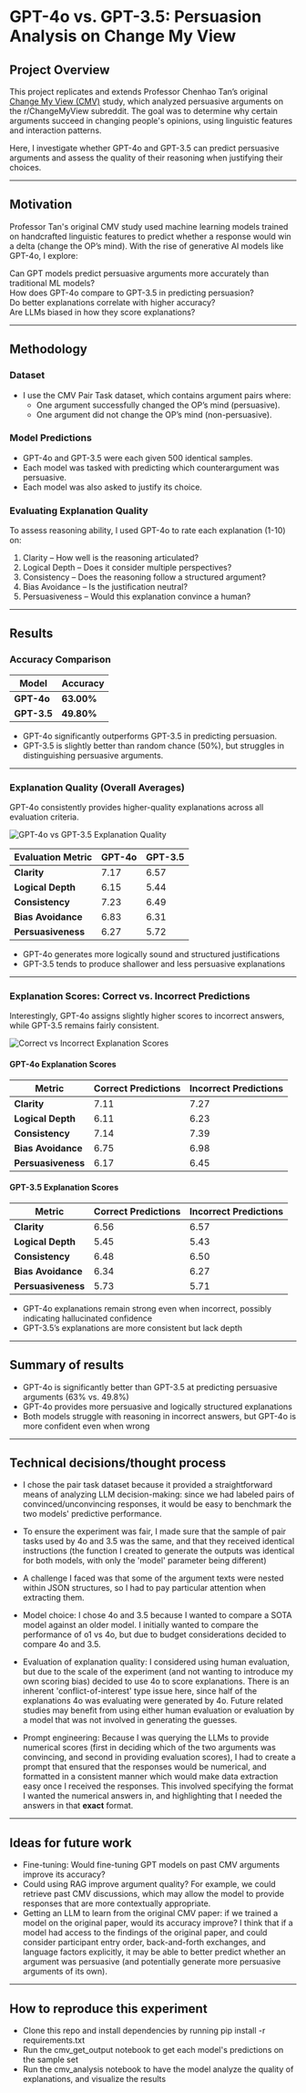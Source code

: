 # GPT-4o vs. GPT-3.5: Persuasion Analysis on Change My View

## Project Overview
This project replicates and extends Professor Chenhao Tan’s original [Change My View (CMV)](https://chenhaot.com/papers/changemyview.html) study, which analyzed persuasive arguments on the r/ChangeMyView subreddit. The goal was to determine why certain arguments succeed in changing people's opinions, using linguistic features and interaction patterns.

Here, I investigate whether GPT-4o and GPT-3.5 can predict persuasive arguments and assess the quality of their reasoning when justifying their choices.

---

## Motivation
Professor Tan's original CMV study used machine learning models trained on handcrafted linguistic features to predict whether a response would win a delta (change the OP’s mind). With the rise of generative AI models like GPT-4o, I explore:

Can GPT models predict persuasive arguments more accurately than traditional ML models?  
How does GPT-4o compare to GPT-3.5 in predicting persuasion?  
Do better explanations correlate with higher accuracy?  
Are LLMs biased in how they score explanations?

---

## Methodology
### **Dataset**
- I use the CMV Pair Task dataset, which contains argument pairs where:
  - One argument successfully changed the OP’s mind (persuasive).
  - One argument did not change the OP’s mind (non-persuasive).

### **Model Predictions**
- GPT-4o and GPT-3.5 were each given 500 identical samples.
- Each model was tasked with predicting which counterargument was persuasive.
- Each model was also asked to justify its choice.

### **Evaluating Explanation Quality**
To assess reasoning ability, I used GPT-4o to rate each explanation (1-10) on:
1. Clarity – How well is the reasoning articulated?
2. Logical Depth – Does it consider multiple perspectives?
3. Consistency – Does the reasoning follow a structured argument?
4. Bias Avoidance – Is the justification neutral?
5. Persuasiveness – Would this explanation convince a human?

---

## Results

### **Accuracy Comparison**
| Model    | Accuracy |
|----------|---------|
| **GPT-4o**  | **63.00%** |
| **GPT-3.5** | **49.80%** |

- GPT-4o significantly outperforms GPT-3.5 in predicting persuasion.  
- GPT-3.5 is slightly better than random chance (50%), but struggles in distinguishing persuasive arguments.

---

### **Explanation Quality (Overall Averages)**
GPT-4o consistently provides higher-quality explanations across all evaluation criteria.

![GPT-4o vs GPT-3.5 Explanation Quality](images/exp_quality.png)

| Evaluation Metric    | **GPT-4o** | **GPT-3.5** |
|---------------------|------|------|
| **Clarity**        | 7.17 | 6.57 |
| **Logical Depth**  | 6.15 | 5.44 |
| **Consistency**    | 7.23 | 6.49 |
| **Bias Avoidance** | 6.83 | 6.31 |
| **Persuasiveness** | 6.27 | 5.72 |

- GPT-4o generates more logically sound and structured justifications
- GPT-3.5 tends to produce shallower and less persuasive explanations 

---

### **Explanation Scores: Correct vs. Incorrect Predictions**
Interestingly, GPT-4o assigns slightly higher scores to incorrect answers, while GPT-3.5 remains fairly consistent.

![Correct vs Incorrect Explanation Scores](images/gpt4o_explanation_accuracy_comparison.png)

#### **GPT-4o Explanation Scores**
| Metric        | Correct Predictions | Incorrect Predictions |
|--------------|--------------------|----------------------|
| **Clarity**        | 7.11 | 7.27 |
| **Logical Depth**  | 6.11 | 6.23 |
| **Consistency**    | 7.14 | 7.39 |
| **Bias Avoidance** | 6.75 | 6.98 |
| **Persuasiveness** | 6.17 | 6.45 |

#### **GPT-3.5 Explanation Scores**
| Metric        | Correct Predictions | Incorrect Predictions |
|--------------|--------------------|----------------------|
| **Clarity**        | 6.56 | 6.57 |
| **Logical Depth**  | 5.45 | 5.43 |
| **Consistency**    | 6.48 | 6.50 |
| **Bias Avoidance** | 6.34 | 6.27 |
| **Persuasiveness** | 5.73 | 5.71 |

- GPT-4o explanations remain strong even when incorrect, possibly indicating hallucinated confidence 
- GPT-3.5’s explanations are more consistent but lack depth


---

## Summary of results
- GPT-4o is significantly better than GPT-3.5 at predicting persuasive arguments (63% vs. 49.8%)  
- GPT-4o provides more persuasive and logically structured explanations  
- Both models struggle with reasoning in incorrect answers, but GPT-4o is more confident even when wrong  

---

## Technical decisions/thought process

- I chose the pair task dataset because it provided a straightforward means of analyzing LLM decision-making: since we had labeled pairs of convinced/unconvincing responses, it would be easy to benchmark the two models' predictive performance.
- To ensure the experiment was fair, I made sure that the sample of pair tasks used by 4o and 3.5 was the same, and that they received identical instructions (the function I created to generate the outputs was identical for both models, with only the 'model' parameter being different)
- A challenge I faced was that some of the argument texts were nested within JSON structures, so I had to pay particular attention when extracting them. 

- Model choice: I chose 4o and 3.5 because I wanted to compare a SOTA model against an older model. I initially wanted to compare the performance of o1 vs 4o, but due to budget considerations decided to compare 4o and 3.5.

- Evaluation of explanation quality: I considered using human evaluation, but due to the scale of the experiment (and not wanting to introduce my own scoring bias) decided to use 4o to score explanations. There is an inherent 'conflict-of-interest' type issue here, since half of the explanations 4o was evaluating were generated by 4o. Future related studies may benefit from using either human evaluation or evaluation by a model that was not involved in generating the guesses.
- Prompt engineering: Because I was querying the LLMs to provide numerical scores (first in deciding which of the two arguments was convincing, and second in providing evaluation scores), I had to create a prompt that ensured that the responses would be numerical, and formatted in a consistent manner which would make data extraction easy once I received the responses. This involved specifying the format I wanted the numerical answers in, and highlighting that I needed the answers in that **exact** format.

---

## Ideas for future work

- Fine-tuning: Would fine-tuning GPT models on past CMV arguments improve its accuracy?
- Could using RAG improve argument quality? For example, we could retrieve past CMV discussions, which may allow the model to provide responses that are more contextually appropriate.
- Getting an LLM to learn from the original CMV paper: if we trained a model on the original paper, would its accuracy improve? I think that if a model had access to the findings of the original paper, and could consider participant entry order, back-and-forth exchanges, and language factors explicitly, it may be able to better predict whether an argument was persuasive (and potentially generate more persuasive arguments of its own). 


---


## How to reproduce this experiment
- Clone this repo and install dependencies by running pip install -r requirements.txt
- Run the cmv_get_output notebook to get each model's predictions on the sample set
- Run the cmv_analysis notebook to have the model analyze the quality of explanations, and visualize the results

